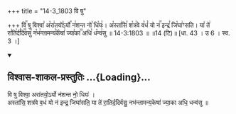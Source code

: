 +++
title = "14-3_1803 वि षु"

+++
वि꣢꣯ षु विश्वा꣣ अ꣡रा꣢तयो꣣ऽर्यो꣡ न꣢शन्त नो꣣ धि꣡यः꣢। अ꣡स्ता꣢सि꣣ श꣡त्र꣢वे व꣣धं꣡ यो न꣢꣯ इन्द्र꣣ जि꣡घा꣢ꣳसति। या꣡ ते꣢ रा꣣ति꣢र्द꣣दि꣢꣫वसु꣣ न꣡भ꣢न्तामन्य꣣के꣡षां꣢ ज्या꣣का꣢꣫ अधि꣣ ध꣡न्व꣢सु ॥ 14-3:1803 ॥ ॥14 (टि)॥ [धा. 43 । उ 6 । स्व. 3 ।]

<div class="js_include" newlevelforh1="2" title="विश्वास-शाकल-प्रस्तुतिः" unfilled url="/vedAH_Rk/shAkalam/saMhitA/vishvAsa-prastutiH/10/133/03_vi_Shu.md">
<details open><summary><h2>विश्वास-शाकल-प्रस्तुतिः ...{Loading}...</h2></summary>


वि षु विश्वा॒ अरा॑तयो॒ऽर्यो न॑शन्त नो॒ धियः॑ ।  
अस्ता॑सि॒ शत्र॑वे व॒धं यो न॑ इन्द्र॒ जिघां॑सति॒ या ते॑ रा॒तिर्द॒दिर्वसु॒ नभ॑न्तामन्य॒केषां॑ ज्या॒का अधि॒ धन्व॑सु ॥

</details>
</div>